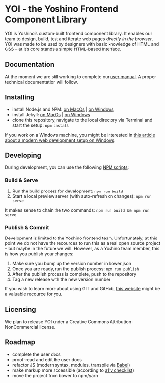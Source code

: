 # YOI - the Yoshino Frontend Component Library

YOI is Yoshino’s custom-built frontend component library. It enables our team to design, build, test and iterate web pages _directly in the browser_. YOI was made to be used by designers with basic knowledge of HTML and CSS – at it’s core stands a simple HTML-based interface.

## Documentation

At the moment we are still working to complete our [user manual](https://yoshino-digital.github.io/yoi/). A proper technical documentation will follow.

## Installing

- install Node.js and NPM: [on MacOs](https://treehouse.github.io/installation-guides/mac/node-mac.html) | [on Windows](https://treehouse.github.io/installation-guides/windows/node-windows.html)
- install Jekyll: [on MacOs](https://treehouse.github.io/installation-guides/mac/jekyll-mac.html)  | [on Windows](https://treehouse.github.io/installation-guides/windows/jekyll-windows.html)
- clone this repository, navigate to the local directory via Terminal and start the setup: `npm install`

If you work on a Windows machine, you might be interested in [this article about a modern web development setup on Windows](https://github.com/felixrieseberg/windows-development-environment).

## Developing

During development, you can use the following [NPM scripts](https://docs.npmjs.com/misc/scripts):

### Build & Serve

1. Run the build process for development: `npm run build`
2. Start a local preview server (with auto-refresh on changes): `npm run serve`

It makes sense to chain the two commands: `npm run build && npm run serve`

### Publish & Commit

Development is limited to the Yoshino frontend team. Unfortunately, at this point we do not have the recources to run this as a real open source project – but maybe in the future we will.
However, as a Yoshino team member, this is how you publish your changes:

1. Make sure you bump up the version number in bower.json
2. Once you are ready, run the publish process: `npm run publish`
3. After the publish process is complete, push to the repository
4. Tag a new release with the new version number

If you wish to learn more about using GIT and GitHub, [this website](http://rogerdudler.github.io/git-guide/) might be a valuable recource for you.

## Licensing

We plan to release YOI under a Creative Commons Attribution-NonCommercial license.

## Roadmap

- complete the user docs
- proof-read and edit the user docs
- refactor JS (modern syntax, modules, transpile via [Babel](https://babeljs.io))
- make markup more accessible (according to [a11y checklist](http://a11yproject.com/checklist.html))
- move the project from bower to npm/yarn

